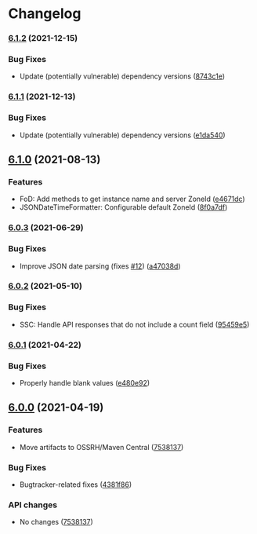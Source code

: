 # Changelog

### [6.1.2](https://www.github.com/fortify-ps/fortify-client-api/compare/v6.1.1...v6.1.2) (2021-12-15)


### Bug Fixes

* Update (potentially vulnerable) dependency versions ([8743c1e](https://www.github.com/fortify-ps/fortify-client-api/commit/8743c1eb95ad2edc843620a7053958a84d9dd8ab))

### [6.1.1](https://www.github.com/fortify-ps/fortify-client-api/compare/v6.1.0...v6.1.1) (2021-12-13)


### Bug Fixes

* Update (potentially vulnerable) dependency versions ([e1da540](https://www.github.com/fortify-ps/fortify-client-api/commit/e1da5408e42c3f53357e466fc0d4608fe309405c))

## [6.1.0](https://www.github.com/fortify-ps/fortify-client-api/compare/v6.0.3...v6.1.0) (2021-08-13)


### Features

* FoD: Add methods to get instance name and server ZoneId ([e4671dc](https://www.github.com/fortify-ps/fortify-client-api/commit/e4671dc85c5e19a50a2cbc038473328f797c5456))
* JSONDateTimeFormatter: Configurable default ZoneId ([8f0a7df](https://www.github.com/fortify-ps/fortify-client-api/commit/8f0a7df8666c8eb93089168d8f1d74ae648d6869))

### [6.0.3](https://www.github.com/fortify-ps/fortify-client-api/compare/v6.0.2...v6.0.3) (2021-06-29)


### Bug Fixes

* Improve JSON date parsing (fixes [#12](https://www.github.com/fortify-ps/fortify-client-api/issues/12)) ([a47038d](https://www.github.com/fortify-ps/fortify-client-api/commit/a47038dc1a4bb1c1a4801b6028928353644d7e22))

### [6.0.2](https://www.github.com/fortify-ps/fortify-client-api/compare/v6.0.1...v6.0.2) (2021-05-10)


### Bug Fixes

* SSC: Handle API responses that do not include a count field ([95459e5](https://www.github.com/fortify-ps/fortify-client-api/commit/95459e5848af0cab5f95618b0b2c6ede48cb2b4b))

### [6.0.1](https://www.github.com/fortify-ps/fortify-client-api/compare/v6.0.0...v6.0.1) (2021-04-22)


### Bug Fixes

* Properly handle blank values ([e480e92](https://www.github.com/fortify-ps/fortify-client-api/commit/e480e9271f0645424e0c183e217a2ebf962a2527))

## [6.0.0](https://www.github.com/fortify-ps/fortify-client-api/compare/v2.0.0...v6.0.0) (2021-04-19)


### Features

* Move artifacts to OSSRH/Maven Central ([7538137](https://www.github.com/fortify-ps/fortify-client-api/commit/7538137b6a947587777feb1a03f0c98a7c3b7808))


### Bug Fixes

* Bugtracker-related fixes ([4381f86](https://www.github.com/fortify-ps/fortify-client-api/commit/4381f86b7566511bec8b649b7d0eaa2835f2ee71))


### API changes

* No changes ([7538137](https://www.github.com/fortify-ps/fortify-client-api/commit/7538137b6a947587777feb1a03f0c98a7c3b7808))
